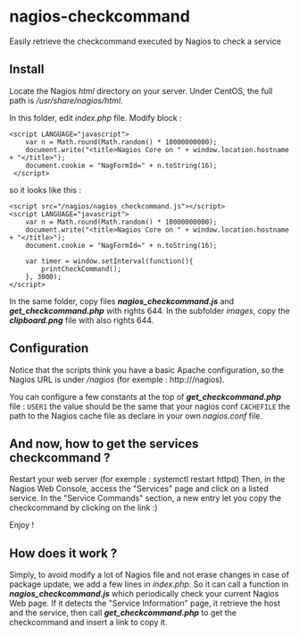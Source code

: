 # nagios-checkcommand
Easily retrieve the checkcommand executed by Nagios to check a service

## Install
Locate the Nagios *html* directory on your server. Under CentOS, the full path is */usr/share/nagios/html*.

In this folder, edit *index.php* file. Modify block :
```
<script LANGUAGE="javascript">
	var n = Math.round(Math.random() * 10000000000);
	document.write("<title>Nagios Core on " + window.location.hostname + "</title>");
	document.cookie = "NagFormId=" + n.toString(16);
 </script>
```
so it looks like this : 
```
<script src="/nagios/nagios_checkcommand.js"></script>
<script LANGUAGE="javascript">
	var n = Math.round(Math.random() * 10000000000);
	document.write("<title>Nagios Core on " + window.location.hostname + "</title>");
	document.cookie = "NagFormId=" + n.toString(16);

	var timer = window.setInterval(function(){
		printCheckCommand();
	}, 3000);
</script>
```

In the same folder, copy files **_nagios_checkcommand.js_** and **_get_checkcommand.php_** with rights 644.
In the subfolder *images*, copy the **_clipboard.png_** file with also rights 644.

## Configuration
Notice that the scripts think you have a basic Apache configuration, so the Nagios URL is under */nagios* (for exemple : http://<myserver>/nagios).

You can configure a few constants at the top of **_get_checkcommand.php_** file :
`USER1` the value should be the same that your nagios conf
`CACHEFILE` the path to the Nagios cache file as declare in your own *nagios.conf* file.

## And now, how to get the services checkcommand ?
Restart your web server (for exemple : systemctl restart httpd)
Then, in the Nagios Web Console, access the "Services" page and click on a listed service. 
In the "Service Commands" section, a new entry let you copy the checkcommand by clicking on the link :)

Enjoy !

## How does it work ? 
Simply, to avoid modify a lot of Nagios file and not erase changes in case of package update, we add a few lines in *index.php*. 
So it can call a function in **_nagios_checkcommand.js_** which periodically check your current Nagios Web page. If it detects the "Service Information" page, it retrieve the host and the service, then call **_get_checkcommand.php_** to get the checkcommand and insert a link to copy it.
